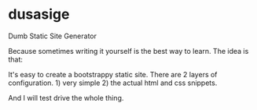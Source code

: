 dusasige
========

Dumb Static Site Generator

Because sometimes writing it yourself is the best way to learn. The idea is that:

It's easy to create a bootstrappy static site.
There are 2 layers of configuration. 1) very simple 2) the actual html and css snippets.

And I will test drive the whole thing.
